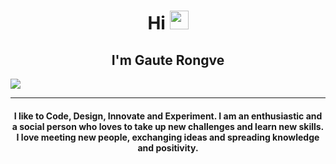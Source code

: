 
<h1 align="center">Hi <img src="https://media.giphy.com/media/hvRJCLFzcasrR4ia7z/giphy.gif" width="30"></h1>
  <h2 align="center">I'm Gaute Rongve</h2>

  <a href="https://github.com/DenverCoder1/readme-typing-svg"><img src="https://readme-typing-svg.herokuapp.com?lines=Full+Stack+Developer;Software+Engineer;React%20|%20Svelte%20|%20Tailwind%20Enthusiast;Always%20learning%20new%20things&center=true&width=500&height=50"></a>
</p>
<hr/>
<h4 align="center">I like to Code, Design, Innovate and Experiment. I am an enthusiastic and a social person who loves to take up new challenges and learn new skills. I love meeting new people, exchanging ideas and spreading knowledge and positivity.</h4>

